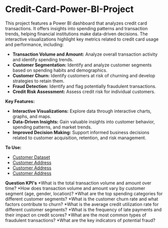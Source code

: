 # Credit-Card-Power-BI-Project

This project features a Power BI dashboard that analyzes credit card transactions. It offers insights into spending patterns and transaction trends, helping financial institutions make data-driven decisions. The interactive visualizations highlight key metrics related to credit card usage and performance, including:

* **Transaction Volume and Amount:** Analyze overall transaction activity and identify spending trends.
* **Customer Segmentation:** Identify and analyze customer segments based on spending habits and demographics.
* **Customer Churn:** Identify customers at risk of churning and develop strategies to retain them.
* **Fraud Detection:** Identify and flag potentially fraudulent transactions.
* **Credit Risk Assessment:** Assess credit risk for individual customers.

**Key Features:**

* **Interactive Visualizations:** Explore data through interactive charts, graphs, and maps.
* **Data-Driven Insights:** Gain valuable insights into customer behavior, spending patterns, and market trends.
* **Improved Decision Making:** Support informed business decisions related to customer acquisition, retention, and risk management.

**To Use:**
- <a href ="https://github.com/BeingSaka/Credit-Card-Power-BI-Project/blob/main/customer.csv" > Customer Dataset</a>
- <a href ="https://github.com/BeingSaka/Credit-Card-Power-BI-Project/blob/main/customer.csv](https://github.com/BeingSaka/Credit-Card-Power-BI-Project/blob/main/cust_add.csv)" > Customer Address</a>
- <a href ="https://github.com/BeingSaka/Credit-Card-Power-BI-Project/blob/main/customer.csv](https://github.com/BeingSaka/Credit-Card-Power-BI-Project/blob/main/cust_add.csv](https://github.com/BeingSaka/Credit-Card-Power-BI-Project/blob/main/credit_card.csv))" > Customer Address</a>
- <a href ="https://github.com/BeingSaka/Credit-Card-Power-BI-Project/blob/main/customer.csv](https://github.com/BeingSaka/Credit-Card-Power-BI-Project/blob/main/cust_add.csv](https://github.com/BeingSaka/Credit-Card-Power-BI-Project/blob/main/credit_card.csv))](https://github.com/BeingSaka/Credit-Card-Power-BI-Project/blob/main/cc_add.csv)" > Customer Address</a>

**Question KPI's**
  *What is the total transaction volume and amount over time?
  *How does transaction volume and amount vary by customer segment (age, gender, location)?
  *What are the top spending categories for different customer segments?
  *What is the customer churn rate and what factors contribute to churn?
  *What is the average credit utilization rate for different customer segments?
  *What is the frequency of late payments and their impact on credit scores?
  *What are the most common types of fraudulent transactions?
  *What are the key indicators of potential fraud?

